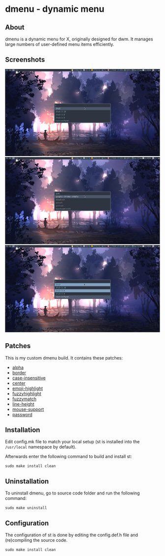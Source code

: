 # dmenu - dynamic menu

## About
dmenu is a dynamic menu for X, originally designed for dwm. It manages large numbers of user-defined menu items efficiently.

## Screenshots
![Pic1](./img/screenshot1.png)
![Pic2](./img/screenshot2.png)
![Pic3](./img/screenshot3.png)

## Patches
This is my custom dmenu build. It contains these patches:
+ [alpha](https://tools.suckless.org/dmenu/patches/alpha/)
+ [border](https://tools.suckless.org/dmenu/patches/border/)
+ [case-insensitive](https://tools.suckless.org/dmenu/patches/case-insensitive/)
+ [center](https://tools.suckless.org/dmenu/patches/center/)
+ [emoji-highlight](https://tools.suckless.org/dmenu/patches/emoji-highlight/)
+ [fuzzyhighlight](https://tools.suckless.org/dmenu/patches/fuzzyhighlight/)
+ [fuzzymatch](https://tools.suckless.org/dmenu/patches/fuzzymatch/)
+ [line-height](https://tools.suckless.org/dmenu/patches/line-height/)
+ [mouse-support](https://tools.suckless.org/dmenu/patches/mouse-support/)
+ [password](https://tools.suckless.org/dmenu/patches/password/)

## Installation
Edit config.mk file to match your local setup (st is installed into
the `/usr/local` namespace by default).

Afterwards enter the following command to build and install st:
```
sudo make install clean
```

## Uninstallation
To uninstall dmenu, go to source code folder and run the following command:
```
sudo make uninstall
```

## Configuration
The configuration of st is done by editing the config.def.h file and (re)compiling the source code.
```
sudo make install clean
```
